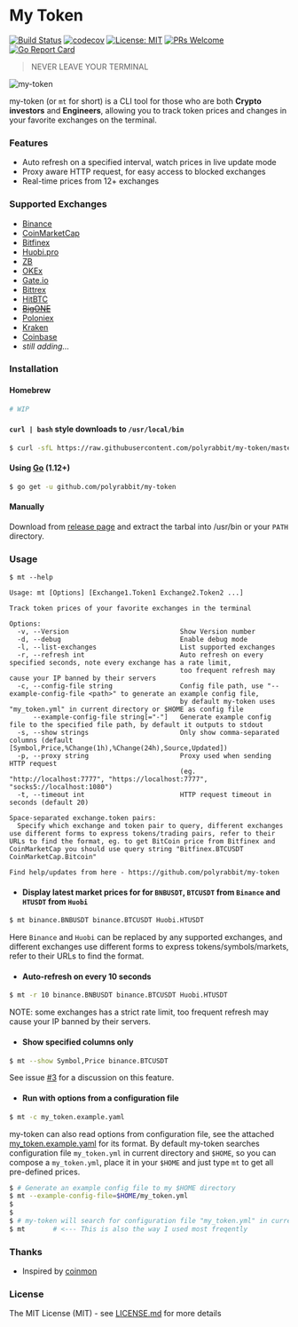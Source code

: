 # My Token

[![Build Status](https://travis-ci.org/polyrabbit/my-token.svg?branch=master)](https://travis-ci.org/polyrabbit/my-token)
[![codecov](https://codecov.io/gh/polyrabbit/my-token/branch/master/graph/badge.svg)](https://codecov.io/gh/polyrabbit/my-token)
[![License: MIT](https://img.shields.io/badge/License-MIT-brightgreen.svg)](https://opensource.org/licenses/MIT)
[![PRs Welcome](https://img.shields.io/badge/PRs-welcome-brightgreen.svg)](https://github.com/polyrabbit/my-token/pulls)
[![Go Report Card](https://goreportcard.com/badge/github.com/polyrabbit/my-token)](https://goreportcard.com/report/github.com/polyrabbit/my-token)

> NEVER LEAVE YOUR TERMINAL

![my-token](https://user-images.githubusercontent.com/2657334/76717485-8560d280-676e-11ea-94af-54a5e10e9b25.png)

my-token (or `mt` for short) is a CLI tool for those who are both **Crypto investors** and **Engineers**, allowing you to track token prices and changes in your favorite exchanges on the terminal.

### Features

 * Auto refresh on a specified interval, watch prices in live update mode
 * Proxy aware HTTP request, for easy access to blocked exchanges
 * Real-time prices from 12+ exchanges

### Supported Exchanges

 * [Binance](https://www.binance.com/)
 * [CoinMarketCap](https://coinmarketcap.com/)
 * [Bitfinex](https://www.bitfinex.com/)
 * [Huobi.pro](https://www.huobi.pro/)
 * [ZB](https://www.zb.com/)
 * [OKEx](https://www.okex.com/)
 * [Gate.io](https://gate.io/)
 * [Bittrex](https://bittrex.com/)
 * [HitBTC](https://hitbtc.com/)
 * ~~[BigONE](https://big.one/)~~
 * [Poloniex](https://poloniex.com/)
 * [Kraken](https://www.kraken.com/)
 * [Coinbase](https://www.coinbase.com/)
 * _still adding..._
 
### Installation

#### Homebrew

```bash
# WIP
```

#### `curl | bash` style downloads to `/usr/local/bin`
```bash
$ curl -sfL https://raw.githubusercontent.com/polyrabbit/my-token/master/install.sh | bash -s -- -d -b /usr/local/bin
```

#### Using [Go](https://golang.org/) (1.12+)
```bash
$ go get -u github.com/polyrabbit/my-token
```

#### Manually
Download from [release page](https://github.com/polyrabbit/my-token/releases/latest) and extract the tarbal into /usr/bin or your `PATH` directory.

### Usage

```
$ mt --help

Usage: mt [Options] [Exchange1.Token1 Exchange2.Token2 ...]

Track token prices of your favorite exchanges in the terminal

Options:
  -v, --Version                            Show Version number
  -d, --debug                              Enable debug mode
  -l, --list-exchanges                     List supported exchanges
  -r, --refresh int                        Auto refresh on every specified seconds, note every exchange has a rate limit,
                                           too frequent refresh may cause your IP banned by their servers
  -c, --config-file string                 Config file path, use "--example-config-file <path>" to generate an example config file,
                                           by default my-token uses "my_token.yml" in current directory or $HOME as config file
      --example-config-file string[="-"]   Generate example config file to the specified file path, by default it outputs to stdout
  -s, --show strings                       Only show comma-separated columns (default [Symbol,Price,%Change(1h),%Change(24h),Source,Updated])
  -p, --proxy string                       Proxy used when sending HTTP request
                                           (eg. "http://localhost:7777", "https://localhost:7777", "socks5://localhost:1080")
  -t, --timeout int                        HTTP request timeout in seconds (default 20)

Space-separated exchange.token pairs:
  Specify which exchange and token pair to query, different exchanges use different forms to express tokens/trading pairs, refer to their URLs to find the format, eg. to get BitCoin price from Bitfinex and CoinMarketCap you should use query string "Bitfinex.BTCUSDT CoinMarketCap.Bitcoin"

Find help/updates from here - https://github.com/polyrabbit/my-token
```

* #### Display latest market prices for for `BNBUSDT`, `BTCUSDT` from `Binance` and `HTUSDT` from `Huobi`

```bash
$ mt binance.BNBUSDT binance.BTCUSDT Huobi.HTUSDT
```

Here `Binance` and `Huobi` can be replaced by any supported exchanges, and different exchanges use different forms to express tokens/symbols/markets, refer to their URLs to find the format.

* #### Auto-refresh on every 10 seconds

```bash
$ mt -r 10 binance.BNBUSDT binance.BTCUSDT Huobi.HTUSDT
```

NOTE: some exchanges has a strict rate limit, too frequent refresh may cause your IP banned by their servers.

* #### Show specified columns only

```bash
$ mt --show Symbol,Price binance.BTCUSDT
```

See issue [#3](https://github.com/polyrabbit/my-token/issues/3) for a discussion on this feature.

* #### Run with options from a configuration file

```bash
$ mt -c my_token.example.yaml
```

my-token can also read options from configuration file, see the attached [my_token.example.yaml](my_token.example.yaml) for its format. By default my-token searches configuration file `my_token.yml` in current directory and `$HOME`, so you can compose a `my_token.yml`, place it in your `$HOME` and just type `mt` to get all pre-defined prices. 

```bash
$ # Generate an example config file to my $HOME directory
$ mt --example-config-file=$HOME/my_token.yml
$
$
$ # my-token will search for configuration file "my_token.yml" in current directory and "$HOME" by default
$ mt       # <--- This is also the way I used most freqently 
```

### Thanks

 * Inspired by [coinmon](https://github.com/bichenkk/coinmon)

### License

The MIT License (MIT) - see [LICENSE.md](https://github.com/polyrabbit/my-token/blob/master/LICENSE) for more details
